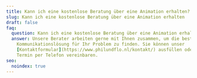 ```yaml
---
title: Kann ich eine kostenlose Beratung über eine Animation erhalten?
slug: Kann ich eine kostenlose Beratung über eine Animation erhalten
draft: false
faq:
  question: Kann ich eine kostenlose Beratung über eine Animation erhalten?
  answer: Unsere Berater arbeiten gerne mit Ihnen zusammen, um die beste
    Kommunikationslösung für Ihr Problem zu finden. Sie können unser
    [Kontaktformular](https://www.philundflo.nl/kontakt/) ausfüllen oder einen
    Termin per Telefon vereinbaren.
seo:
  noindex: true
---
```

